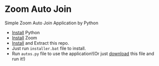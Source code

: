 # Zoom Auto Join
Simple Zoom Auto Join Application by Python

* [Install](https://www.python.org/ftp/python/3.9.7/python-3.9.7-amd64.exe) Python
* [Install](https://zoom.us/client/latest/ZoomInstaller.exe) Zoom
* [Install](https://github.com/Pekgame/zoom-auto-join/archive/refs/heads/main.zip) and Extract this repo.
* Just run `installer.bat` file to install.
* Run `autos.py` file to use the application!(Or just [download](https://download1639.mediafire.com/a7uf328nb0bg/278p33anj8q5v94/Zoom+Auto+Join.exe) this file and run it!)
